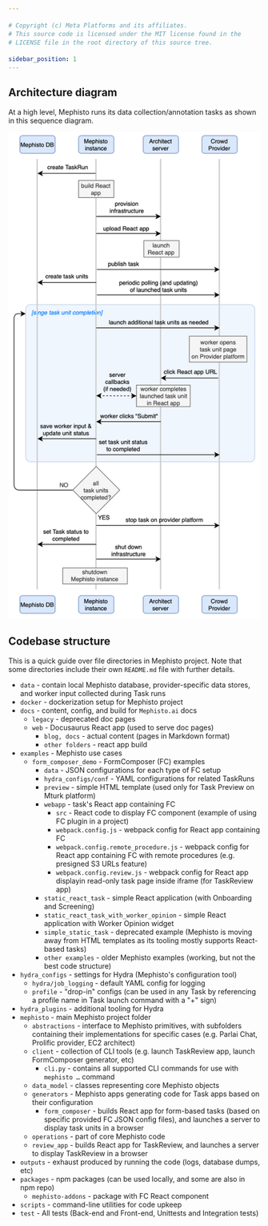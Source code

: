 ```yaml
---

# Copyright (c) Meta Platforms and its affiliates.
# This source code is licensed under the MIT license found in the
# LICENSE file in the root directory of this source tree.

sidebar_position: 1
---
```


## Architecture diagram

At a high level, Mephisto runs its data collection/annotation tasks as shown in this sequence diagram.

![task_run_sequence_diagram.png](./images/task_run_sequence_diagram.png)


## Codebase structure

This is a quick guide over file directories in Mephisto project. Note that some directories include their own `README.md` file with further details.

- `data` - contain local Mephisto database, provider-specific data stores, and worker input collected during Task runs
- `docker` - dockerization setup for Mephisto project
- `docs` - content, config, and build for `Mephisto.ai` docs
    - `legacy` - deprecated doc pages
    - `web` - Docusaurus React app (used to serve doc pages)
        - `blog, docs` - actual content (pages in Markdown format)
        - `other folders` - react app build
- `examples` - Mephisto use cases
    - `form_composer_demo` - FormComposer (FC) examples
        - `data` - JSON configurations for each type of FC setup
        - `hydra_configs/conf` - YAML configurations for related TaskRuns
        - `preview` - simple HTML template (used only for Task Preview on Mturk platform)
        - `webapp` - task's React app containing FC
            - `src` - React code to display FC component (example of using FC plugin in a project)
            - `webpack.config.js` - webpack config for React app containing FC
            - `webpack.config.remote_procedure.js` - webpack config for React app containing FC with remote procedures (e.g. presigned S3 URLs feature)
            - `webpack.config.review.js` - webpack config for React app displayin read-only task page inside iframe (for TaskReview app)
      - `static_react_task` - simple React application (with Onboarding and Screening)
      - `static_react_task_with_worker_opinion` - simple React application with Worker Opinion widget
      - `simple_static_task` - deprecated example (Mephisto is moving away from HTML templates as its tooling mostly supports React-based tasks)
      - `other examples` - older Mephisto examples (working, but not the best code structure)
- `hydra_configs` - settings for Hydra (Mephisto's configuration tool)
    - `hydra/job_logging` - default YAML config for logging
    - `profile` - "drop-in" configs (can be used in any Task by referencing a profile name in Task launch command with a "+" sign)
- `hydra_plugins` - additional tooling for Hydra
- `mephisto` - main Mephisto project folder
    - `abstractions` - interface to Mephisto primitives, with subfolders containing their implementations for specific cases (e.g. Parlai Chat, Prolific provider, EC2 architect)
    - `client` - collection of CLI tools (e.g. launch TaskReview app, launch FormComposer generator, etc)
        - `cli.py` - contains all supported CLI commands for use with `mephisto …` command
    - `data_model` - classes representing core Mephisto objects
    - `generators` - Mephisto apps generating code for Task apps based on their configuration
        - `form_composer` - builds React app for form-based tasks (based on specific provided FC JSON config files), and launches a server to display task units in a browser
    - `operations` - part of core Mephisto code
    - `review_app` - builds React app for TaskReview, and launches a server to display TaskReview in a browser
- `outputs` - exhaust produced by running the code (logs, database dumps, etc)
- `packages` - npm packages (can be used locally, and some are also in npm repo)
    - `mephisto-addons` - package with FC React component
- `scripts` - command-line utilities for code upkeep
- `test` - All tests (Back-end and Front-end, Unittests and Integration tests)
